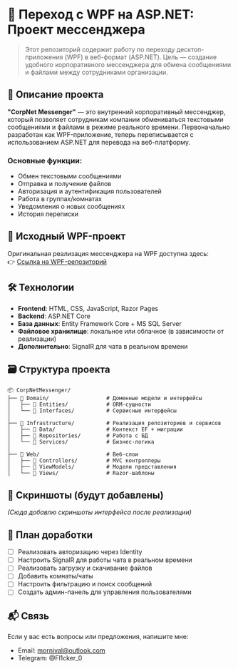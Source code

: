 # 🚀 Переход с WPF на ASP.NET: Проект мессенджера

> Этот репозиторий содержит работу по переходу десктоп-приложения (WPF) в веб-формат (ASP.NET). Цель — создание удобного корпоративного мессенджера для обмена сообщениями и файлами между сотрудниками организации.

## 📝 Описание проекта

**"CorpNet Messenger"** — это внутренний корпоративный мессенджер, который позволяет сотрудникам компании обмениваться текстовыми сообщениями и файлами в режиме реального времени. Первоначально разработан как WPF-приложение, теперь переписывается с использованием ASP.NET для перевода на веб-платформу.

### Основные функции:

- Обмен текстовыми сообщениями
- Отправка и получение файлов
- Авторизация и аутентификация пользователей
- Работа в группах/комнатах
- Уведомления о новых сообщениях
- История переписки

## 🔗 Исходный WPF-проект

Оригинальная реализация мессенджера на WPF доступна здесь:  
👉 [Ссылка на WPF-репозиторий](https://github.com/Fl1ckerxD/Messenger)

## 🛠️ Технологии

- **Frontend**: HTML, CSS, JavaScript, Razor Pages
- **Backend**: ASP.NET Core
- **База данных**: Entity Framework Core + MS SQL Server
- **Файловое хранилище**: локальное или облачное (в зависимости от реализации)
- **Дополнительно**: SignalR для чата в реальном времени

## 🗃️ Структура проекта

```
📦 CorpNetMessenger/
├── 📂 Domain/                  # Доменные модели и интерфейсы
│   ├── 📂 Entities/            # ORM-сущности
│   └── 📂 Interfaces/          # Сервисные интерфейсы
│
├── 📂 Infrastructure/          # Реализация репозиториев и сервисов
│   ├── 📂 Data/                # Контекст EF + миграции
│   ├── 📂 Repositories/        # Работа с БД
│   └── 📂 Services/            # Бизнес-логика
│
├── 📂 Web/                     # Веб-слои
│   ├── 📂 Controllers/         # MVC контроллеры
│   ├── 📂 ViewModels/          # Модели представления
│   └── 📂 Views/               # Razor-шаблоны
```

## 📸 Скриншоты (будут добавлены)

*(Сюда добавлю скриншоты интерфейса после реализации)*

## 📅 План доработки

- [ ] Реализовать авторизацию через Identity  
- [ ] Настроить SignalR для работы чата в реальном времени  
- [ ] Реализовать загрузку и скачивание файлов  
- [ ] Добавить комнаты/чаты  
- [ ] Настроить фильтрацию и поиск сообщений  
- [ ] Создать админ-панель для управления пользователями  

## 📬 Связь

Если у вас есть вопросы или предложения, напишите мне:

- Email: mornival@outlook.com
- Telegram: @Fl1cker_0